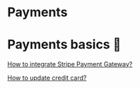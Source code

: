 # Payments

# Payments basics 📖

[How to integrate Stripe Payment Gateway?](Payments%2090e6d0ad90aa4361825e5297cac8334b/How%20to%20integrate%20Stripe%20Payment%20Gateway%20e88e6006e4054d19a7189dfbe69d1c52.md)

[How to update credit card?](Payments%2090e6d0ad90aa4361825e5297cac8334b/How%20to%20update%20credit%20card%207050994b78144ee5bc325189b86f78df.md)